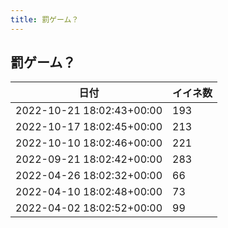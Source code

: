 ```yaml
---
title: 罰ゲーム？
---
```

## 罰ゲーム？

|日付|イイネ数|
|-|-|
|2022-10-21 18:02:43+00:00|193|
|2022-10-17 18:02:45+00:00|213|
|2022-10-10 18:02:46+00:00|221|
|2022-09-21 18:02:42+00:00|283|
|2022-04-26 18:02:32+00:00|66|
|2022-04-10 18:02:48+00:00|73|
|2022-04-02 18:02:52+00:00|99|
